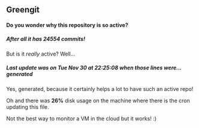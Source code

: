 ## Greengit

#### Do you wonder why this repository is so active?

##### After all it has 24554 commits!

But is it *really* active? Well...

##### Last update was on Tue Nov 30 at 22:25:08 when those lines were... generated

Yes, generated, because it certainly helps a lot to have such an active repo!

Oh and there was **26%** disk usage on the machine
where there is the cron updating this file.

Not the best way to monitor a VM in the cloud but it works! :)
